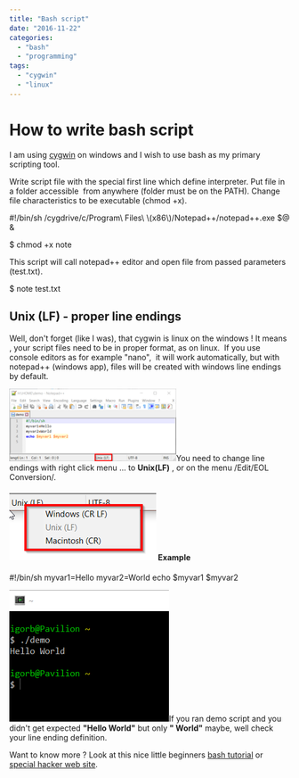 ```yaml
---
title: "Bash script"
date: "2016-11-22"
categories: 
  - "bash"
  - "programming"
tags: 
  - "cygwin"
  - "linux"
---
```


# How to write bash script

I am using [cygwin](https://cygwin.com/install.html) on windows and I wish to use bash as my primary scripting tool.

Write script file with the special first line which define interpreter. Put file in a folder accessible  from anywhere (folder must be on the PATH). Change file characteristics to be executable (chmod +x).

#!/bin/sh
/cygdrive/c/Program\\ Files\\ \\(x86\\)/Notepad++/notepad++.exe $@ &

$ chmod +x note

This script will call notepad++ editor and open file from passed parameters (test.txt).

$ note test.txt

## Unix (LF) - proper line endings

Well, don't forget (like I was), that cygwin is linux on the windows ! It means , your script files need to be in proper format, as on linux.  If you use console editors as for example "nano",  it will work automatically, but with notepad++ (windows app), files will be created with windows line endings by default.

[![2016-11-24-21_30_20-h__home_demo-notepad](images/2016-11-24-21_30_20-H__HOME_demo-Notepad-300x130.png)](http://bisaga.com/blog/wp-content/uploads/2016/11/2016-11-24-21_30_20-H__HOME_demo-Notepad.png)You need to change line endings with right click menu ... to **Unix(LF)** , or on the menu /Edit/EOL Conversion/.

#### [![2016-11-24-22_16_49-settings](images/2016-11-24-22_16_49-Settings.png)](http://bisaga.com/blog/wp-content/uploads/2016/11/2016-11-24-22_16_49-Settings.png) Example

#!/bin/sh
myvar1=Hello
myvar2=World
echo $myvar1 $myvar2

[![2016-11-24-22_25_59-settings](images/2016-11-24-22_25_59-Settings.png)](http://bisaga.com/blog/wp-content/uploads/2016/11/2016-11-24-22_25_59-Settings.png)If you ran demo script and you didn't get expected **"Hello World"** but only **" World"** maybe, well check your line ending definition.

Want to know more ? Look at this nice little beginners [bash tutorial](http://ryanstutorials.net/bash-scripting-tutorial/) or [special hacker web site](http://wiki.bash-hackers.org/).
